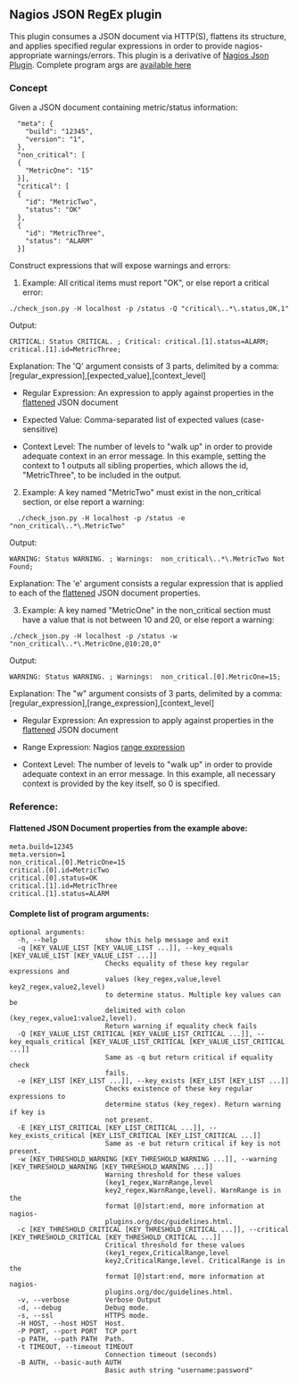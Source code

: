 
## Nagios JSON RegEx plugin

This plugin consumes a JSON document via HTTP(S), flattens its structure, and applies specified regular expressions in order to provide nagios-appropriate warnings/errors.  This plugin is a derivative of [Nagios Json Plugin](https://github.com/drewkerrigan/nagios-http-json).  Complete program args are [available here](#program_args)

### Concept

Given a JSON document containing metric/status information:

```
  "meta": {
    "build": "12345",
    "version": "1",
  },
  "non_critical": [
  {
    "MetricOne": "15"
  }],
  "critical": [
  {
    "id": "MetricTwo",
    "status": "OK"
  },
  {
    "id": "MetricThree",
    "status": "ALARM"
  }]
```

Construct expressions that will expose warnings and errors:

1. Example: All critical items must report "OK", or else report a critical error:
  ```
  ./check_json.py -H localhost -p /status -Q "critical\..*\.status,OK,1"
  ```
  Output:
  ```
  CRITICAL: Status CRITICAL. ; Critical: critical.[1].status=ALARM; critical.[1].id=MetricThree;
  ```

  Explanation: The 'Q' argument consists of 3 parts, delimited by a comma: [regular_expression],[expected_value],[context_level]

  * Regular Expression: An expression to apply against properties in the [flattened](#flattened_json) JSON document

  * Expected Value: Comma-separated list of expected values (case-sensitive)

  * Context Level: The number of levels to "walk up" in order to provide adequate context in an error message.  In this example, setting the context to 1 outputs all sibling properties, which allows the id, "MetricThree", to be included in the output.

2. Example: A key named "MetricTwo" must exist in the non_critical section, or else report a warning:
  ```
    ./check_json.py -H localhost -p /status -e "non_critical\..*\.MetricTwo"
  ```
  Output:
  ```
  WARNING: Status WARNING. ; Warnings:  non_critical\..*\.MetricTwo Not Found;
  ```

  Explanation: The 'e' argument consists a regular expression that is applied to each of the [flattened](#flattened_json) JSON document properties.  

3.  Example: A key named "MetricOne" in the non_critical section must have a value that is not between 10 and 20, or else report a warning:
  ```
  ./check_json.py -H localhost -p /status -w "non_critical\..*\.MetricOne,@10:20,0"
  ```
  Output:
  ```
  WARNING: Status WARNING. ; Warnings:  non_critical.[0].MetricOne=15;
  ```
  Explanation: The "w" argument consists of 3 parts, delimited by a comma:
  [regular_expression],[range_expression],[context_level]

  * Regular Expression: An expression to apply against properties in the [flattened](#flattened_json) JSON document

  * Range Expression: Nagios [range expression](https://nagios-plugins.org/doc/guidelines.html#THRESHOLDFORMAT)

  * Context Level: The number of levels to "walk up" in order to provide adequate context in an error message.  In this example, all necessary context is provided by the key itself, so 0 is specified.


### Reference:

#### <a name="flattened_json">Flattened JSON Document</a> properties from the example above:
```
meta.build=12345
meta.version=1
non_critical.[0].MetricOne=15
critical.[0].id=MetricTwo
critical.[0].status=OK
critical.[1].id=MetricThree
critical.[1].status=ALARM
```
#### <a name="program_args">Complete list</a> of program arguments:
```
optional arguments:
  -h, --help            show this help message and exit
  -q [KEY_VALUE_LIST [KEY_VALUE_LIST ...]], --key_equals [KEY_VALUE_LIST [KEY_VALUE_LIST ...]]
                        Checks equality of these key regular expressions and
                        values (key_regex,value,level key2_regex,value2,level)
                        to determine status. Multiple key values can be
                        delimited with colon (key_regex,value1:value2,level).
                        Return warning if equality check fails
  -Q [KEY_VALUE_LIST_CRITICAL [KEY_VALUE_LIST_CRITICAL ...]], --key_equals_critical [KEY_VALUE_LIST_CRITICAL [KEY_VALUE_LIST_CRITICAL ...]]
                        Same as -q but return critical if equality check
                        fails.
  -e [KEY_LIST [KEY_LIST ...]], --key_exists [KEY_LIST [KEY_LIST ...]]
                        Checks existence of these key regular expressions to
                        determine status (key_regex). Return warning if key is
                        not present.
  -E [KEY_LIST_CRITICAL [KEY_LIST_CRITICAL ...]], --key_exists_critical [KEY_LIST_CRITICAL [KEY_LIST_CRITICAL ...]]
                        Same as -e but return critical if key is not present.
  -w [KEY_THRESHOLD_WARNING [KEY_THRESHOLD_WARNING ...]], --warning [KEY_THRESHOLD_WARNING [KEY_THRESHOLD_WARNING ...]]
                        Warning threshold for these values
                        (key1_regex,WarnRange,level
                        key2_regex,WarnRange,level). WarnRange is in the
                        format [@]start:end, more information at nagios-
                        plugins.org/doc/guidelines.html.
  -c [KEY_THRESHOLD_CRITICAL [KEY_THRESHOLD_CRITICAL ...]], --critical [KEY_THRESHOLD_CRITICAL [KEY_THRESHOLD_CRITICAL ...]]
                        Critical threshold for these values
                        (key1_regex,CriticalRange,level
                        key2,CriticalRange,level. CriticalRange is in the
                        format [@]start:end, more information at nagios-
                        plugins.org/doc/guidelines.html.
  -v, --verbose         Verbose Output
  -d, --debug           Debug mode.
  -s, --ssl             HTTPS mode.
  -H HOST, --host HOST  Host.
  -P PORT, --port PORT  TCP port
  -p PATH, --path PATH  Path.
  -t TIMEOUT, --timeout TIMEOUT
                        Connection timeout (seconds)
  -B AUTH, --basic-auth AUTH
                        Basic auth string "username:password"
```
